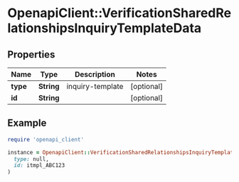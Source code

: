 # OpenapiClient::VerificationSharedRelationshipsInquiryTemplateData

## Properties

| Name | Type | Description | Notes |
| ---- | ---- | ----------- | ----- |
| **type** | **String** | inquiry-template | [optional] |
| **id** | **String** |  | [optional] |

## Example

```ruby
require 'openapi_client'

instance = OpenapiClient::VerificationSharedRelationshipsInquiryTemplateData.new(
  type: null,
  id: itmpl_ABC123
)
```

